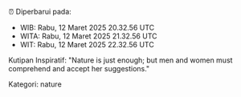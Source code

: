 ⏰ Diperbarui pada:
- WIB: Rabu, 12 Maret 2025 20.32.56 UTC
- WITA: Rabu, 12 Maret 2025 21.32.56 UTC
- WIT: Rabu, 12 Maret 2025 22.32.56 UTC

Kutipan Inspiratif:
"Nature is just enough; but men and women must comprehend and accept her suggestions."


Kategori: nature

